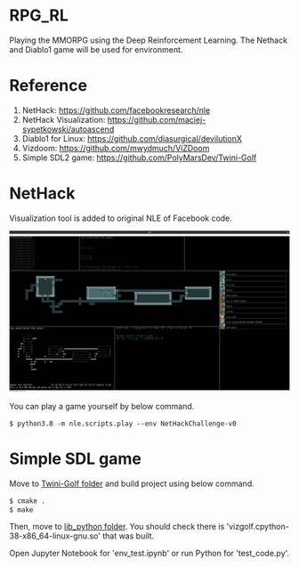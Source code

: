 # RPG_RL
Playing the MMORPG using the Deep Reinforcement Learning. The Nethack and Diablo1 game will be used for environment.

# Reference
1. NetHack: https://github.com/facebookresearch/nle
2. NetHack Visualization: https://github.com/maciej-sypetkowski/autoascend
3. Diablo1 for Linux: https://github.com/diasurgical/devilutionX
4. Vizdoom: https://github.com/mwydmuch/ViZDoom
5. Simple SDL2 game: https://github.com/PolyMarsDev/Twini-Golf

# NetHack
Visualization tool is added to original NLE of Facebook code.

<img src="image/vis_1.png" width="1000">

You can play a game yourself by below command.

```
$ python3.8 -m nle.scripts.play --env NetHackChallenge-v0
```

# Simple SDL game
Move to [Twini-Golf folder](https://github.com/kimbring2/RPG_RL/tree/main/Twini-Golf) and build project using below command.

```
$ cmake .
$ make
```

Then, move to [lib_python folder](https://github.com/kimbring2/RPG_RL/tree/main/Twini-Golf/src/lib_python). You should check there is 'vizgolf.cpython-38-x86_64-linux-gnu.so' that was built. 

Open Jupyter Notebook for 'env_test.ipynb' or run Python for 'test_code.py'.
